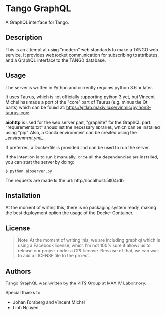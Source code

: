 # Tango GraphQL

A GraphQL interface for Tango.

## Description

This is an attempt at using "modern" web standards to make a TANGO web service. It provides websocket communication for subscribing to attributes, and a GraphQL interface to the TANGO database.

## Usage

The server is written in Python and currently requires python 3.6 or later.

It uses Taurus, which is not officially supporting python 3 yet, but Vincent Michel has made a port of the "core" part of Taurus (e.g. minus the Qt parts) which can be found at: https://gitlab.maxiv.lu.se/vinmic/python3-taurus-core

__aiohttp__ is used for the web server part, "graphite" for the GraphQL part. "requirements.txt" should list the necessary libraries, which can be installed using "pip". Also, a Conda environment can be created using the *_environment.yml*_.

If preferred, a Dockerfile is provided and can be used to run the server.

If the intention is to run it manually, once all the dependencies are installed, you can start the server by doing:

```shell
$ python aioserver.py
```

The requests are made to the url: http://localhost:5004/db

## Installation

At the moment of writing this, there is no packaging system ready, making the best deployment option the usage of the Docker Container.

## License

> Note: At the moment of writing this, we are including graphiql which is using a Facebook license, which I'm not 100% sure if allows us to release our project under a GPL license. Because of that, we can wait to add a LICENSE file to the project.

## Authors

Tango GraphQL was written by the KITS Group at MAX IV Laboratory.

Special thanks to:

- Johan Forsberg and Vincent Michel
- Linh Nguyen